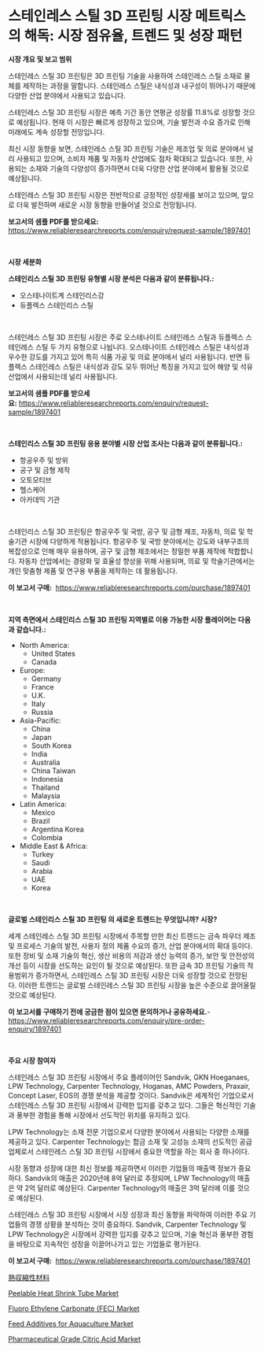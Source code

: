 <p><h1>스테인레스 스틸 3D 프린팅 시장 메트릭스의 해독: 시장 점유율, 트렌드 및 성장 패턴</h1></p><p><strong>시장 개요 및 보고 범위</strong></p>
<p><p>스테인레스 스틸 3D 프린팅은 3D 프린팅 기술을 사용하여 스테인레스 스틸 소재로 물체를 제작하는 과정을 말합니다. 스테인레스 스틸은 내식성과 내구성이 뛰어나기 때문에 다양한 산업 분야에서 사용되고 있습니다.</p><p>스테인레스 스틸 3D 프린팅 시장은 예측 기간 동안 연평균 성장률 11.8%로 성장할 것으로 예상됩니다. 현재 이 시장은 빠르게 성장하고 있으며, 기술 발전과 수요 증가로 인해 미래에도 계속 성장할 전망입니다.</p><p>최신 시장 동향을 보면, 스테인레스 스틸 3D 프린팅 기술은 제조업 및 의료 분야에서 널리 사용되고 있으며, 소비자 제품 및 자동차 산업에도 점차 확대되고 있습니다. 또한, 사용되는 소재와 기술의 다양성이 증가하면서 더욱 다양한 산업 분야에서 활용될 것으로 예상됩니다.</p><p>스테인레스 스틸 3D 프린팅 시장은 전반적으로 긍정적인 성장세를 보이고 있으며, 앞으로 더욱 발전하며 새로운 시장 동향을 만들어낼 것으로 전망됩니다.</p></p>
<p><strong>보고서의 샘플 PDF를 받으세요:</strong> <a href="https://www.reliableresearchreports.com/enquiry/request-sample/1897401">https://www.reliableresearchreports.com/enquiry/request-sample/1897401</a></p>
<p>&nbsp;</p>
<p><strong>시장 세분화</strong></p>
<p><strong>스테인리스 스틸 3D 프린팅 유형별 시장 분석은 다음과 같이 분류됩니다.:</strong></p>
<p><ul><li>오스테나이트계 스테인리스강</li><li>듀플렉스 스테인리스 스틸</li></ul></p>
<p>&nbsp;</p>
<p><p>스테인레스 스틸 3D 프린팅 시장은 주로 오스테나이트 스테인레스 스틸과 듀플렉스 스테인레스 스틸 두 가지 유형으로 나뉩니다. 오스테나이트 스테인레스 스틸은 내식성과 우수한 강도를 가지고 있어 특히 식품 가공 및 의료 분야에서 널리 사용됩니다. 반면 듀플렉스 스테인레스 스틸은 내식성과 강도 모두 뛰어난 특징을 가지고 있어 해양 및 석유 산업에서 사용되는데 널리 사용됩니다.</p></p>
<p><strong>보고서의 샘플 PDF를 받으세요:</strong>&nbsp;<a href="https://www.reliableresearchreports.com/enquiry/request-sample/1897401">https://www.reliableresearchreports.com/enquiry/request-sample/1897401</a></p>
<p>&nbsp;</p>
<p><strong> 스테인리스 스틸 3D 프린팅 응용 분야별 시장 산업 조사는 다음과 같이 분류됩니다.:</strong></p>
<p><ul><li>항공우주 및 방위</li><li>공구 및 금형 제작</li><li>오토모티브</li><li>헬스케어</li><li>아카데믹 기관</li></ul></p>
<p>&nbsp;</p>
<p><p>스테인리스 스틸 3D 프린팅은 항공우주 및 국방, 공구 및 금형 제조, 자동차, 의료 및 학술기관 시장에 다양하게 적용됩니다. 항공우주 및 국방 분야에서는 강도와 내부구조의 복잡성으로 인해 매우 유용하며, 공구 및 금형 제조에서는 정밀한 부품 제작에 적합합니다. 자동차 산업에서는 경량화 및 효율성 향상을 위해 사용되며, 의료 및 학술기관에서는 개인 맞춤형 제품 및 연구용 부품을 제작하는 데 활용됩니다.</p></p>
<p><strong>이 보고서 구매:</strong>&nbsp; <a href="https://www.reliableresearchreports.com/purchase/1897401">https://www.reliableresearchreports.com/purchase/1897401</a></p>
<p>&nbsp;</p>
<p><strong>지역 측면에서 스테인리스 스틸 3D 프린팅 지역별로 이용 가능한 시장 플레이어는 다음과 같습니다.:</strong></p>
<p><ul>
    <li>
        North America:
        <ul>
            <li>United States</li>
            <li>Canada</li>
        </ul>
    </li>
    <li>
        Europe:
        <ul>
            <li>Germany</li>
            <li>France</li>
            <li>U.K.</li>
            <li>Italy</li>
            <li>Russia</li>
        </ul>
    </li>
    <li>
        Asia-Pacific:
        <ul>
            <li>China</li>
            <li>Japan</li>
            <li>South Korea</li>
            <li>India</li>
            <li>Australia</li>
            <li>China Taiwan</li>
            <li>Indonesia</li>
            <li>Thailand</li>
            <li>Malaysia</li>
        </ul>
    </li>
    <li>
        Latin America:
        <ul>
            <li>Mexico</li>
            <li>Brazil</li>
            <li>Argentina Korea</li>
            <li>Colombia</li>
        </ul>
    </li>
    <li>
        Middle East & Africa:
        <ul>
            <li>Turkey</li>
            <li>Saudi</li>
            <li>Arabia</li>
            <li>UAE</li>
            <li>Korea</li>
        </ul>
    </li>
    </ul></p>
<p>&nbsp;</p>
<p><strong>글로벌 스테인리스 스틸 3D 프린팅 의 새로운 트렌드는 무엇입니까? 시장?</strong></p>
<p><p>세계 스테인레스 스틸 3D 프린팅 시장에서 주목할 만한 최신 트렌드는 금속 파우더 제조 및 프로세스 기술의 발전, 사용자 정의 제품 수요의 증가, 산업 분야에서의 확대 등이다. 또한 장비 및 소재 기술의 혁신, 생산 비용의 저감과 생산 능력의 증가, 보안 및 안전성의 개선 등이 시장을 선도하는 요인이 될 것으로 예상된다. 또한 금속 3D 프린팅 기술의 적용범위가 증가하면서, 스테인레스 스틸 3D 프린팅 시장은 더욱 성장할 것으로 전망된다. 이러한 트렌드는 글로벌 스테인레스 스틸 3D 프린팅 시장을 높은 수준으로 끌어올릴 것으로 예상된다.</p></p>
<p><strong>이 보고서를 구매하기 전에 궁금한 점이 있으면 문의하거나 공유하세요.</strong>- <a href="https://www.reliableresearchreports.com/enquiry/pre-order-enquiry/1897401">https://www.reliableresearchreports.com/enquiry/pre-order-enquiry/1897401</a></p>
<p>&nbsp;</p>
<p><strong>주요 시장 참여자</strong></p>
<p><p>스테인레스 스틸 3D 프린팅 시장에서 주요 플레이어인 Sandvik, GKN Hoeganaes, LPW Technology, Carpenter Technology, Hoganas, AMC Powders, Praxair, Concept Laser, EOS의 경쟁 분석을 제공할 것이다. Sandvik은 세계적인 기업으로서 스테인레스 스틸 3D 프린팅 시장에서 강력한 입지를 갖추고 있다. 그들은 혁신적인 기술과 풍부한 경험을 통해 시장에서 선도적인 위치를 유지하고 있다.</p><p>LPW Technology는 소재 전문 기업으로서 다양한 분야에서 사용되는 다양한 소재를 제공하고 있다. Carpenter Technology는 합금 소재 및 고성능 소재의 선도적인 공급업체로서 스테인레스 스틸 3D 프린팅 시장에서 중요한 역할을 하는 회사 중 하나이다.</p><p>시장 동향과 성장에 대한 최신 정보를 제공하면서 이러한 기업들의 매출액 정보가 중요하다. Sandvik의 매출은 2020년에 8억 달러로 추정되며, LPW Technology의 매출은 약 2억 달러로 예상된다. Carpenter Technology의 매출은 3억 달러에 이를 것으로 예상된다.</p><p>스테인레스 스틸 3D 프린팅 시장에서 시장 성장과 최신 동향을 파악하여 이러한 주요 기업들의 경쟁 상황을 분석하는 것이 중요하다. Sandvik, Carpenter Technology 및 LPW Technology은 시장에서 강력한 입지를 갖추고 있으며, 기술 혁신과 풍부한 경험을 바탕으로 지속적인 성장을 이끌어나가고 있는 기업들로 평가된다.</p></p>
<p><strong>이 보고서 구매:</strong>&nbsp;&nbsp;<a href="https://www.reliableresearchreports.com/purchase/1897401">https://www.reliableresearchreports.com/purchase/1897401</a></p>
<p><p><a href="https://github.com/joaejkdzgyljvo6/Market-Research-Report-List-1/blob/main/6300012190980.md">熱収縮性材料</a></p><p><a href="https://view.publitas.com/reportprime-1/global-peelable-heat-shrink-tube-market-by-types-applications-and-major-players-with-regional-growth-rate-analysis-and-development-situation-from-2023-to-2030/">Peelable Heat Shrink Tube Market</a></p><p><a href="https://issuu.com/reportprime-2/docs/fluoro-ethylene-carbonate-fec-market-size-2030.ppt">Fluoro Ethylene Carbonate (FEC) Market</a></p><p><a href="https://fearless-okapi-6c8.notion.site/Feed-Additives-for-Aquaculture-Market-Size-Focuses-on-Market-Dynamics-In-Depth-Analysis-and-Future--092c4a3d5c5b4ceb85c188529cfb478d">Feed Additives for Aquaculture Market</a></p><p><a href="https://scarlet-rocket-c63.notion.site/Pharmaceutical-Grade-Citric-Acid-Market-Centers-on-Aspects-such-as-Market-Growth-Market-Share-Mark-7ce3ade6cc4b4bcdb58ac025dcadf7ea">Pharmaceutical Grade Citric Acid Market</a></p></p>
